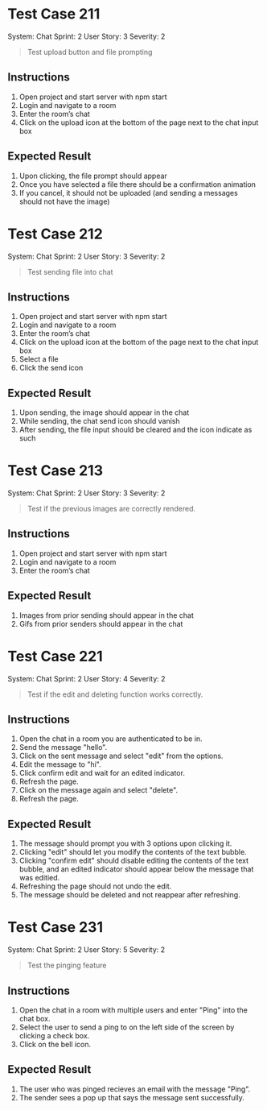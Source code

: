 # Test Case 211
System: Chat
Sprint: 2
User Story: 3
Severity: 2
> Test upload button and file prompting

## Instructions
1. Open project and start server with npm start
2. Login and navigate to a room
3. Enter the room’s chat
4. Click on the upload icon at the bottom of the page next to the chat input box

## Expected Result
1. Upon clicking, the file prompt should appear
2. Once you have selected a file there should be a confirmation animation
3. If you cancel, it should not be uploaded (and sending a messages should not have the
image)


# Test Case 212
System: Chat
Sprint: 2
User Story: 3
Severity: 2
> Test sending file into chat

## Instructions
1. Open project and start server with npm start
2. Login and navigate to a room
3. Enter the room’s chat
4. Click on the upload icon at the bottom of the page next to the chat input box
5. Select a file
6. Click the send icon

## Expected Result
1. Upon sending, the image should appear in the chat
2. While sending, the chat send icon should vanish
3. After sending, the file input should be cleared and the icon indicate as such

# Test Case 213
System: Chat
Sprint: 2
User Story: 3
Severity: 2
> Test if the previous images are correctly rendered.

## Instructions
1. Open project and start server with npm start
2. Login and navigate to a room
3. Enter the room’s chat

## Expected Result
1. Images from prior sending should appear in the chat
2. Gifs from prior senders should appear in the chat

# Test Case 221
System: Chat
Sprint: 2
User Story: 4
Severity: 2
> Test if the edit and deleting function works correctly.

## Instructions
1. Open the chat in a room you are authenticated to be in.
2. Send the message "hello".
3. Click on the sent message and select "edit" from the options.
4. Edit the message to "hi".
5. Click confirm edit and wait for an edited indicator.
6. Refresh the page.
7. Click on the message again and select "delete".
8. Refresh the page.

## Expected Result
1. The message should prompt you with 3 options upon clicking it.
2. Clicking "edit" should let you modify the contents of the text bubble.
3. Clicking "confirm edit" should disable editing the contents of the text bubble, and an edited indicator should appear below the message that was editied.
4. Refreshing the page should not undo the edit.
5. The message should be deleted and not reappear after refreshing.

# Test Case 231
System: Chat
Sprint: 2
User Story: 5
Severity: 2
> Test the pinging feature

## Instructions
1. Open the chat in a room with multiple users and enter "Ping" into the chat box.
2. Select the user to send a ping to on the left side of the screen by clicking a check box.
3. Click on the bell icon.

## Expected Result
1. The user who was pinged recieves an email with the message "Ping".
2. The sender sees a pop up that says the message sent successfully.
